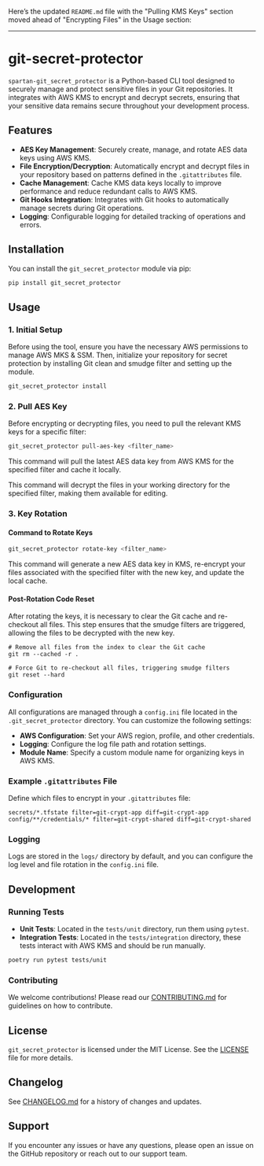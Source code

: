 Here’s the updated `README.md` file with the "Pulling KMS Keys" section moved ahead of "Encrypting Files" in the Usage section:

---

# git-secret-protector

`spartan-git_secret_protector` is a Python-based CLI tool designed to securely manage and protect sensitive files in your Git repositories. It integrates with AWS KMS to encrypt and decrypt secrets, ensuring that your sensitive data remains secure throughout your development process.

## Features

- **AES Key Management**: Securely create, manage, and rotate AES data keys using AWS KMS.
- **File Encryption/Decryption**: Automatically encrypt and decrypt files in your repository based on patterns defined in the `.gitattributes` file.
- **Cache Management**: Cache KMS data keys locally to improve performance and reduce redundant calls to AWS KMS.
- **Git Hooks Integration**: Integrates with Git hooks to automatically manage secrets during Git operations.
- **Logging**: Configurable logging for detailed tracking of operations and errors.

## Installation

You can install the `git_secret_protector` module via pip:

```sh
pip install git_secret_protector
```

## Usage

### 1. Initial Setup

Before using the tool, ensure you have the necessary AWS permissions to manage AWS MKS & SSM. Then, initialize your repository for secret protection by installing Git clean and smudge filter and setting up the module.

```sh
git_secret_protector install
```

### 2. Pull AES Key

Before encrypting or decrypting files, you need to pull the relevant KMS keys for a specific filter:

```sh
git_secret_protector pull-aes-key <filter_name>
```

This command will pull the latest AES data key from AWS KMS for the specified filter and cache it locally.

This command will decrypt the files in your working directory for the specified filter, making them available for editing.

### 3. Key Rotation

#### Command to Rotate Keys

```sh
git_secret_protector rotate-key <filter_name>
```

This command will generate a new AES data key in KMS, re-encrypt your files associated with the specified filter with the new key, and update the local cache.

#### Post-Rotation Code Reset
After rotating the keys, it is necessary to clear the Git cache and re-checkout all files. This step ensures that the smudge filters are triggered, allowing the files to be decrypted with the new key.

```
# Remove all files from the index to clear the Git cache
git rm --cached -r .

# Force Git to re-checkout all files, triggering smudge filters
git reset --hard
```

### Configuration

All configurations are managed through a `config.ini` file located in the `.git_secret_protector` directory. You can customize the following settings:

- **AWS Configuration**: Set your AWS region, profile, and other credentials.
- **Logging**: Configure the log file path and rotation settings.
- **Module Name**: Specify a custom module name for organizing keys in AWS KMS.

### Example `.gitattributes` File

Define which files to encrypt in your `.gitattributes` file:

```
secrets/*.tfstate filter=git-crypt-app diff=git-crypt-app
config/**/credentials/* filter=git-crypt-shared diff=git-crypt-shared
```

### Logging

Logs are stored in the `logs/` directory by default, and you can configure the log level and file rotation in the `config.ini` file.

## Development

### Running Tests

- **Unit Tests**: Located in the `tests/unit` directory, run them using `pytest`.
- **Integration Tests**: Located in the `tests/integration` directory, these tests interact with AWS KMS and should be run manually.

```sh
poetry run pytest tests/unit
```

### Contributing

We welcome contributions! Please read our [CONTRIBUTING.md](CONTRIBUTING.md) for guidelines on how to contribute.

## License

`git_secret_protector` is licensed under the MIT License. See the [LICENSE](LICENSE) file for more details.

## Changelog

See [CHANGELOG.md](CHANGELOG.md) for a history of changes and updates.

## Support

If you encounter any issues or have any questions, please open an issue on the GitHub repository or reach out to our support team.
